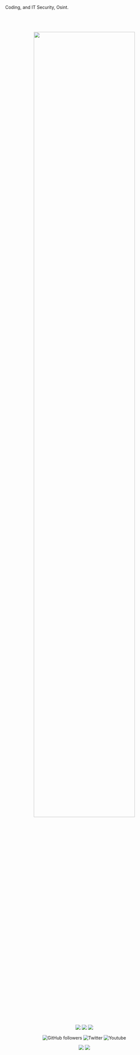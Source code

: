 <p>Coding, and  IT Security, Osint.</p>
<br />	
<div align="center">
	<h1><img width="80%" src="https://readme-typing-svg.herokuapp.com?font=Fira+Code&pause=1000&color=F75400&width=435&lines=%F0%9F%91%8B+Hi%2C+Iam+Hedy!" /></h1>
  <br />
	<a href="https://www.linux.org"><img src="https://img.shields.io/badge/OS-Linux-yellow?style=flat&logo=linux" /></a>
	<a href="https://ubuntu.com/"><img src="https://img.shields.io/badge/Distro-Ubuntu-orange?style=flat&logo=ubuntu" /></a>
  <a href="https://www.google.co.id/chrome/"><img src="https://img.shields.io/badge/Browser-Chrome-blue?style=flat&logo=google-chrome" /></a>
  <br />
  
 ![GitHub followers](https://img.shields.io/github/followers/HedyFake?label=Follow&style=social)
 ![Twitter](https://img.shields.io/twitter/follow/iAmHere96509046?label=Follow)
 ![Youtube](https://img.shields.io/youtube/views/7CenduUlNWU?style=social)


<img src="https://github-readme-stats.vercel.app/api?username=HedyFake&hide=contribs,prs&show_icons=true&hide_border=true&title_color=000"> <img  src="https://github-readme-stats.vercel.app/api/top-langs/?username=HedyFake&layout=compact"/>
